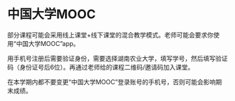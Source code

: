 # 中国大学MOOC

部分课程可能会采用线上课堂+线下课堂的混合教学模式。老师可能会要求你使用“中国大学MOOC”app。

用手机号注册后需要验证身份，需要选择湖南农业大学，填写学号，然后填写验证码（身份证号后6位）。再通过老师给的课程二维码/邀请码加入课堂。

在本学期内都不要变更“中国大学MOOC”登录账号的手机号，否则可能会影响期末成绩。